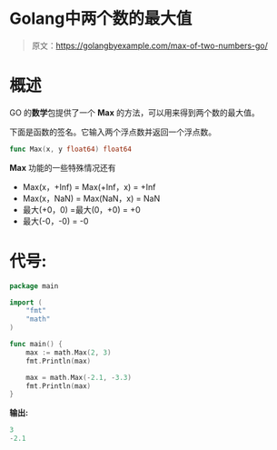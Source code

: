 # Golang中两个数的最大值

> 原文：<https://golangbyexample.com/max-of-two-numbers-go/>

# **概述**

GO 的**数学**包提供了一个 **Max** 的方法，可以用来得到两个数的最大值。

下面是函数的签名。它输入两个浮点数并返回一个浮点数。

```go
func Max(x, y float64) float64
```

**Max** 功能的一些特殊情况还有

*   Max(x，+Inf) = Max(+Inf，x) = +Inf
*   Max(x，NaN) = Max(NaN，x) = NaN
*   最大(+0，0) =最大(0，+0) = +0
*   最大(-0，-0) = -0

# **代号:**

```go
package main

import (
    "fmt"
    "math"
)

func main() {
    max := math.Max(2, 3)
    fmt.Println(max)

    max = math.Max(-2.1, -3.3)
    fmt.Println(max)
}
```

**输出:**

```go
3
-2.1
```